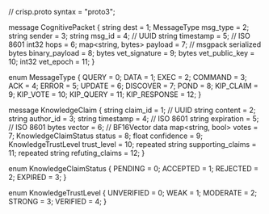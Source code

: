 // crisp.proto
syntax = "proto3";

message CognitivePacket {
    string dest = 1;
    MessageType msg_type = 2;
    string sender = 3;
    string msg_id = 4;         // UUID
    string timestamp = 5;       // ISO 8601
    int32 hops = 6;
    map<string, bytes> payload = 7;  // msgpack serialized
    bytes binary_payload = 8;
    bytes vet_signature = 9;
    bytes vet_public_key = 10;
    int32 vet_epoch = 11;
}

enum MessageType {
    QUERY = 0;
    DATA = 1;
    EXEC = 2;
    COMMAND = 3;
    ACK = 4;
    ERROR = 5;
    UPDATE = 6;
    DISCOVER = 7;
    POND = 8;
    KIP_CLAIM = 9;
    KIP_VOTE = 10;
    KIP_QUERY = 11;
    KIP_RESPONSE = 12;
}

message KnowledgeClaim {
    string claim_id = 1;        // UUID
    string content = 2;
    string author_id = 3;
    string timestamp = 4;       // ISO 8601
    string expiration = 5;      // ISO 8601
    bytes vector = 6;           // BF16Vector data
    map<string, bool> votes = 7;
    KnowledgeClaimStatus status = 8;
    float confidence = 9;
    KnowledgeTrustLevel trust_level = 10;
    repeated string supporting_claims = 11;
    repeated string refuting_claims = 12;
}

enum KnowledgeClaimStatus {
    PENDING = 0;
    ACCEPTED = 1;
    REJECTED = 2;
    EXPIRED = 3;
}

enum KnowledgeTrustLevel {
    UNVERIFIED = 0;
    WEAK = 1;
    MODERATE = 2;
    STRONG = 3;
    VERIFIED = 4;
}
